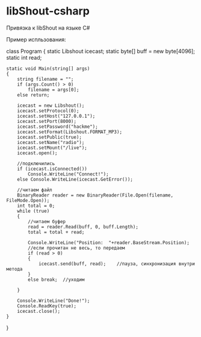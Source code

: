 # libShout-csharp
Привязка к libShout на языке C#

Пример испльзования:


class Program
{
    static Libshout icecast;
    static byte[] buff = new byte[4096];
    static int read;

    static void Main(string[] args)
    {
        string filename = "";
        if (args.Count() > 0)
            filename = args[0];
        else return;

        icecast = new Libshout();
        icecast.setProtocol(0);
        icecast.setHost("127.0.0.1");
        icecast.setPort(8000);
        icecast.setPassword("hackme");
        icecast.setFormat(Libshout.FORMAT_MP3);
        icecast.setPublic(true);
        icecast.setName("radio");
        icecast.setMount("/live");
        icecast.open();

        //подключились
        if (icecast.isConnected())
            Console.WriteLine("Connect!");
        else Console.WriteLine(icecast.GetError());

        //читаем файл
        BinaryReader reader = new BinaryReader(File.Open(filename, FileMode.Open));
        int total = 0;
        while (true)
        {
            //читаем буфер
            read = reader.Read(buff, 0, buff.Length); 
            total = total + read;

            Console.WriteLine("Position:  "+reader.BaseStream.Position);
            //если прочитан не весь, то передаем
            if (read > 0)
            {
                icecast.send(buff, read);    //пауза, синхронизация внутри метода
            }
            else break;  //уходим
            
        }

        Console.WriteLine("Done!");
        Console.ReadKey(true);
        icecast.close();            
    }
}
